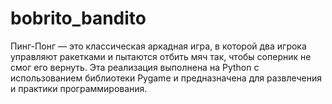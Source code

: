 # bobrito_bandito
Пинг-Понг — это классическая аркадная игра, в которой два игрока управляют ракетками и пытаются отбить мяч так, чтобы соперник не смог его вернуть. Эта реализация выполнена на Python с использованием библиотеки Pygame и предназначена для развлечения и практики программирования.
